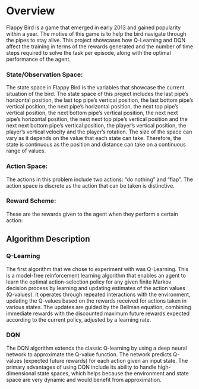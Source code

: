 # Overview
Flappy Bird is a game that emerged in early 2013 and gained popularity within a year. The motive of this game is to help the bird navigate through the pipes to stay alive. This project showcases how Q-Learning and DQN affect the training in terms of the rewards generated and the number of time steps required to solve the task per episode, along with the optimal performance of the agent.

### State/Observation Space: 
The state space in Flappy Bird is the variables that showcase the current situation of the bird. The state space of this project includes the last pipe’s horizontal position, the last top pipe’s vertical position, the last bottom pipe’s vertical position, the next pipe’s horizontal position, the next top pipe’s vertical position, the next bottom pipe’s vertical position, the next next pipe’s horizontal position, the next next top pipe’s vertical position and the next next bottom pipe’s vertical position, the player’s vertical position, the player’s vertical velocity and the player’s rotation. The size of the space can vary as it depends on the value that each state can take. Therefore, the state is continuous as the position and distance can take on a continuous range of values. 
### Action Space: 
The actions in this problem include two actions: “do nothing” and “flap”. The action space is discrete as the action that can be taken is distinctive. 
### Reward Scheme: 
These are the rewards given to the agent when they perform a certain action:

## Algorithm Description
### Q-Learning
The first algorithm that we chose to experiment with was Q-Learning. This is a model-free reinforcement learning algorithm that enables an agent to learn the optimal action-selection policy for any given finite Markov decision process by learning and updating estimates of the action values (Q-values). It operates through repeated interactions with the environment, updating the Q-values based on the rewards received for actions taken in various states. The updates are guided by the Bellman equation, combining immediate rewards with the discounted maximum future rewards expected according to the current policy, adjusted by a learning rate. 

### DQN
The DQN algorithm extends the classic Q-learning by using a deep neural network to approximate the Q-value function. The network predicts Q-values (expected future rewards) for each action given an input state. The primary advantages of using DQN include its ability to handle high-dimensional state spaces, which helps because the environment and state space are very dynamic and would benefit from approximation. 
